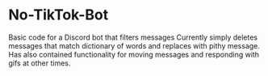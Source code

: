 # No-TikTok-Bot
Basic code for a Discord bot that filters messages
Currently simply deletes messages that match dictionary of words and replaces with pithy message.  Has also contained functionality for moving messages and responding with gifs at other times.
